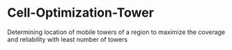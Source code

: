 # Cell-Optimization-Tower
Determining location of mobile towers of a region to maximize the coverage and reliability with least number of towers
